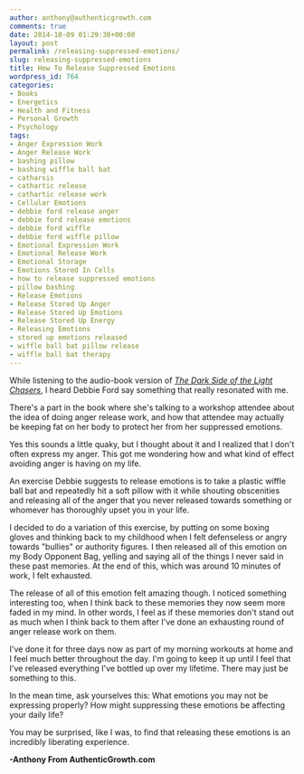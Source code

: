 ```yaml
---
author: anthony@authenticgrowth.com
comments: true
date: 2014-10-09 01:29:30+00:00
layout: post
permalink: /releasing-suppressed-emotions/
slug: releasing-suppressed-emotions
title: How To Release Suppressed Emotions
wordpress_id: 764
categories:
- Books
- Energetics
- Health and Fitness
- Personal Growth
- Psychology
tags:
- Anger Expression Work
- Anger Release Work
- bashing pillow
- bashing wiffle ball bat
- catharsis
- cathartic release
- cathartic release work
- Cellular Emotions
- debbie ford release anger
- debbie ford release emotions
- debbie ford wiffle
- debbie ford wiffle pillow
- Emotional Expression Work
- Emotional Release Work
- Emotional Storage
- Emotions Stored In Cells
- how to release suppressed emotions
- pillow bashing
- Release Emotions
- Release Stored Up Anger
- Release Stored Up Emotions
- Release Stored Up Energy
- Releasing Emotions
- stored up emotions released
- wiffle ball bat pillow release
- wiffle ball bat therapy
---
```


While listening to the audio-book version of [_The Dark Side of the Light Chasers_](http://www.amazon.com/gp/product/1594485259/ref=as_li_qf_sp_asin_il_tl?ie=UTF8&camp=1789&creative=9325&creativeASIN=1594485259&linkCode=as2&tag=escapicom-20&linkId=SDUQPSSWUHWJAWEZ), I heard Debbie Ford say something that really resonated with me.

There's a part in the book where she's talking to a workshop attendee about the idea of doing anger release work, and how that attendee may actually be keeping fat on her body to protect her from her suppressed emotions.

Yes this sounds a little quaky, but I thought about it and I realized that I don't often express my anger. This got me wondering how and what kind of effect avoiding anger is having on my life.

An exercise Debbie suggests to release emotions is to take a plastic wiffle ball bat and repeatedly hit a soft pillow with it while shouting obscenities and releasing all of the anger that you never released towards something or whomever has thoroughly upset you in your life.

I decided to do a variation of this exercise, by putting on some boxing gloves and thinking back to my childhood when I felt defenseless or angry towards "bullies" or authority figures. I then released all of this emotion on my Body Opponent Bag, yelling and saying all of the things I never said in these past memories. At the end of this, which was around 10 minutes of work, I felt exhausted.

The release of all of this emotion felt amazing though. I noticed something interesting too, when I think back to these memories they now seem more faded in my mind. In other words, I feel as if these memories don't stand out as much when I think back to them after I've done an exhausting round of anger release work on them.

I've done it for three days now as part of my morning workouts at home and I feel much better throughout the day. I'm going to keep it up until I feel that I've released everything I've bottled up over my lifetime. There may just be something to this.

In the mean time, ask yourselves this: What emotions you may not be expressing properly? How might suppressing these emotions be affecting your daily life?

You may be surprised, like I was, to find that releasing these emotions is an incredibly liberating experience.

**-Anthony From AuthenticGrowth.com**
